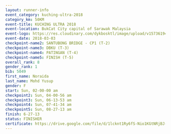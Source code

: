 ```yaml
--- 
layout: runner-info 
event_category: kuching-ultra-2018 
category_km: 50KM 
event-title: KUCHING ULTRA 2018 
event-location: BukCat City capital of Sarawak Malaysia 
event-logo: https://res.cloudinary.com/dykbosktl/image/upload/v1573619473/Logo/kuching-ultra-2018-logo_tlpvm5.png 
event-date: 2018-03-03 
checkpoint-name2: SANTUBONG BRIDGE - CP1 (T-2) 
checkpoint-name3: DBKU (T-3) 
checkpoint-name4: PATINGAN (T-4) 
checkpoint-name5: FINISH (T-5) 
overall_rank: 8
gender_rank: 1
bib: 5049
first_name: Noraida
last_name: Mohd Yusup
gender: F
start: Sun, 02-00-00 am
checkpoint2: Sun, 04-00-56 am
checkpoint3: Sun, 06-13-53 am
checkpoint4: Sun, 07-41-34 am
checkpoint5: Sun, 08-27-13 am
finish: 6-27-13
status: FINISHER
certificate: https://drive.google.com/file/d/1lcknt1Ry6fS-Nio1KGtNRjBJ-LhSBgaR/view?usp=sharing
--- 
```

